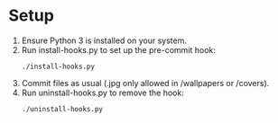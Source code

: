 # Setup

1. Ensure Python 3 is installed on your system.
2. Run install-hooks.py to set up the pre-commit hook:
   ```
   ./install-hooks.py
   ```
3. Commit files as usual (.jpg only allowed in /wallpapers or /covers).
4. Run uninstall-hooks.py to remove the hook:
   ```
   ./uninstall-hooks.py
   ```
